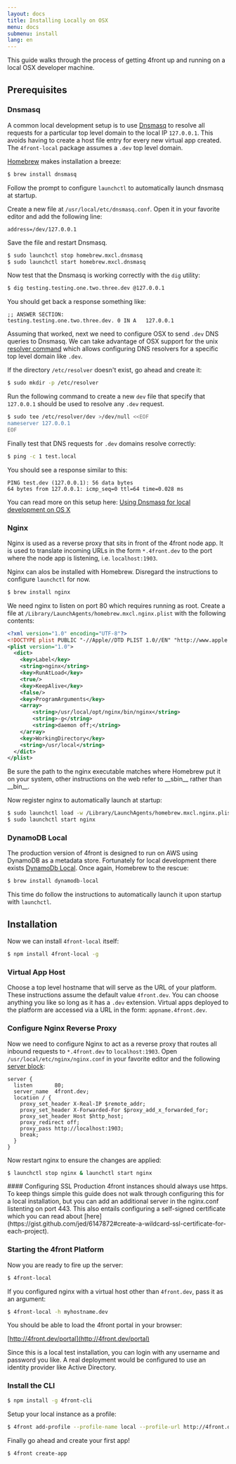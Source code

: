 ```yaml
---
layout: docs
title: Installing Locally on OSX
menu: docs
submenu: install
lang: en
---
```


This guide walks through the process of getting 4front up and running on a local OSX developer machine.

## Prerequisites

### Dnsmasq
A common local development setup is to use [Dnsmasq](http://www.thekelleys.org.uk/dnsmasq/doc.html) to resolve all requests for a particular top level domain to the local IP `127.0.0.1`. This avoids having to create a host file entry for every new virtual app created. The `4front-local` package assumes a `.dev` top level domain.

[Homebrew](http://brew.sh/) makes installation a breeze:

~~~sh
$ brew install dnsmasq
~~~

Follow the prompt to configure `launchctl` to automatically launch dnsmasq at startup.

Create a new file at `/usr/local/etc/dnsmasq.conf`. Open it in your favorite editor and add the following line:

~~~
address=/dev/127.0.0.1
~~~

Save the file and restart Dnsmasq.

~~~sh
$ sudo launchctl stop homebrew.mxcl.dnsmasq
$ sudo launchctl start homebrew.mxcl.dnsmasq
~~~

Now test that the Dnsmasq is working correctly with the `dig` utility:

~~~sh
$ dig testing.testing.one.two.three.dev @127.0.0.1
~~~

You should get back a response something like:

~~~
;; ANSWER SECTION:
testing.testing.one.two.three.dev. 0 IN	A	127.0.0.1
~~~

Assuming that worked, next we need to configure OSX to send `.dev` DNS queries to Dnsmasq. We can take advantage of OSX support for the unix [resolver command](http://unixhelp.ed.ac.uk/CGI/man-cgi?resolver+5) which allows configuring DNS resolvers for a specific top level domain like `.dev`.

If the directory `/etc/resolver` doesn't exist, go ahead and create it:

~~~sh
$ sudo mkdir -p /etc/resolver
~~~

Run the following command to create a new `dev` file that specify that `127.0.0.1` should be used to resolve any `.dev` request.

~~~sh
$ sudo tee /etc/resolver/dev >/dev/null <<EOF
nameserver 127.0.0.1
EOF
~~~

Finally test that DNS requests for `.dev` domains resolve correctly:

~~~sh
$ ping -c 1 test.local
~~~

You should see a response similar to this:

~~~
PING test.dev (127.0.0.1): 56 data bytes
64 bytes from 127.0.0.1: icmp_seq=0 ttl=64 time=0.028 ms
~~~

You can read more on this setup here:
[Using Dnsmasq for local development on OS X](http://passingcuriosity.com/2013/dnsmasq-dev-osx/)

### Nginx
Nginx is used as a reverse proxy that sits in front of the 4front node app. It is used to translate incoming URLs in the form `*.4front.dev` to the port where the node app is listening, i.e. `localhost:1903`.

Nginx can alos be installed with Homebrew. Disregard the instructions to configure `launchctl` for now.

~~~sh
$ brew install nginx
~~~

We need nginx to listen on port 80 which requires running as root. Create a file at `/Library/LaunchAgents/homebrew.mxcl.nginx.plist` with the following contents:

~~~xml
<?xml version="1.0" encoding="UTF-8"?>
<!DOCTYPE plist PUBLIC "-//Apple//DTD PLIST 1.0//EN" "http://www.apple.com/DTDs/PropertyList-1.0.dtd">
<plist version="1.0">
  <dict>
    <key>Label</key>
    <string>nginx</string>
    <key>RunAtLoad</key>
    <true/>
    <key>KeepAlive</key>
    <false/>
    <key>ProgramArguments</key>
    <array>
        <string>/usr/local/opt/nginx/bin/nginx</string>
        <string>-g</string>
        <string>daemon off;</string>
    </array>
    <key>WorkingDirectory</key>
    <string>/usr/local</string>
  </dict>
</plist>
~~~

<div class="doc-box doc-warn" markdown="1">
Be sure the path to the nginx executable matches where Homebrew put it on your system, other instructions on the web refer to __sbin__ rather than __bin__.
</div>

Now register nginx to automatically launch at startup:

~~~ sh
$ sudo launchctl load -w /Library/LaunchAgents/homebrew.mxcl.nginx.plist
$ sudo launchctl start nginx
~~~

### DynamoDB Local
The production version of 4front is designed to run on AWS using DynamoDB as a metadata store. Fortunately for local development there exists [DynamoDb Local](http://docs.aws.amazon.com/amazondynamodb/latest/developerguide/Tools.DynamoDBLocal.html). Once again, Homebrew to the rescue:

~~~sh
$ brew install dynamodb-local
~~~

This time do follow the instructions to automatically launch it upon startup with `launchctl`.

## Installation
Now we can install `4front-local` itself:

~~~sh
$ npm install 4front-local -g
~~~

### Virtual App Host
Choose a top level hostname that will serve as the URL of your platform. These instructions assume the default value `4front.dev`. You can choose anything you like so long as it has a `.dev` extension. Virtual apps deployed to the platform are accessed via a URL in the form: `appname.4front.dev`.

### Configure Nginx Reverse Proxy
Now we need to configure Nginx to act as a reverse proxy that routes all inbound requests to `*.4front.dev` to `localhost:1903`. Open `/usr/local/etc/nginx/nginx.conf` in your favorite editor and the following [server block](https://www.digitalocean.com/community/tutorials/how-to-set-up-nginx-server-blocks-virtual-hosts-on-ubuntu-14-04-lts):

~~~
server {
  listen       80;
  server_name  4front.dev;
  location / {
    proxy_set_header X-Real-IP $remote_addr;
    proxy_set_header X-Forwarded-For $proxy_add_x_forwarded_for;
    proxy_set_header Host $http_host;
    proxy_redirect off;
    proxy_pass http://localhost:1903;
    break;
  }
}
~~~

Now restart nginx to ensure the changes are applied:

~~~sh
$ launchctl stop nginx & launchctl start nginx
~~~

<div class="doc-box doc-warn" markdown="1">
#### Configuring SSL
Production 4front instances should always use https. To keep things simple this guide does not walk through configuring this for a local installation, but you can add an additional server in the nginx.conf listenting on port 443. This also entails configuring a self-signed certificate which you can read about [here](https://gist.github.com/jed/6147872#create-a-wildcard-ssl-certificate-for-each-project).
</div>

### Starting the 4front Platform
Now you are ready to fire up the server:

~~~sh
$ 4front-local
~~~

If you configured nginx with a virtual host other than `4front.dev`, pass it as an argument:

~~~sh
$ 4front-local -h myhostname.dev
~~~

You should be able to load the 4front portal in your browser:

[http://4front.dev/portal](http://4front.dev/portal)

Since this is a local test installation, you can login with any username and password you like. A real deployment would be configured to use  an identity provider like Active Directory.

### Install the CLI

~~~sh
$ npm install -g 4front-cli
~~~

Setup your local instance as a profile:

~~~sh
$ 4front add-profile --profile-name local --profile-url http://4front.dev
~~~

Finally go ahead and create your first app!

~~~sh
$ 4front create-app
~~~
